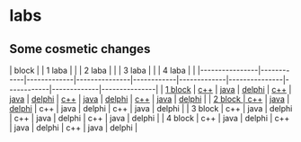 # labs
## Some cosmetic changes


| block          |            |     1 laba  |               |            |   2 laba    |               |            |  3 laba     |               |            |  4 laba     |               |
|----------------|------------|-------------|---------------|------------|-------------|---------------|------------|-------------|---------------|
| <a href="1block">1 block</a> | <a href="1block/1/C++/ConsoleApplication1/ConsoleApplication1.cpp">c++</a> | <a href="1block/1/Java/project/src/Main.java">java</a> | <a href="1block/1/Delphi/Project1.dpr">delphi</a> | <a href="1block/2/C++/ConsoleApplication1/ConsoleApplication1.cpp">c++</a> | <a href="1block/2/Java/project/src/Main.java">java</a> | <a href="1block/2/Delphi/Project1.dpr">delphi</a> | <a href="1block/3/C++/ConsoleApplication1/ConsoleApplication1.cpp">c++</a> | <a href="1block/3/Java/untitled/src/Main.java">java</a> | <a href="1block/3/Delphi/Project1.dpr">delphi</a> | <a href="1block/4/C++/ConsoleApplication1/ConsoleApplication1.cpp">c++</a> | <a href="1block/4/Java/untitled/src/Main.java">java</a> | <a href="1block/4/Delphi/Project1.dpr">delphi</a> |
| <a href="2block">2 block     | <a href="2block/1/c++/ConsoleApplication1/ConsoleApplication1.cpp">c++</a> | <a href="2block/1/Java/project/src/Main.java">java</a> | <a href="2block/1/Delphi/Project2.dpr">delphi</a> |   c++      | java        | delphi        | c++        | java        | delphi        |
| 3 block        | c++        | java        | delphi        |   c++      | java        | delphi        | c++        | java        | delphi        |
| 4 block        | c++        | java        | delphi        |   c++      | java        | delphi        | c++        | java        | delphi        |
